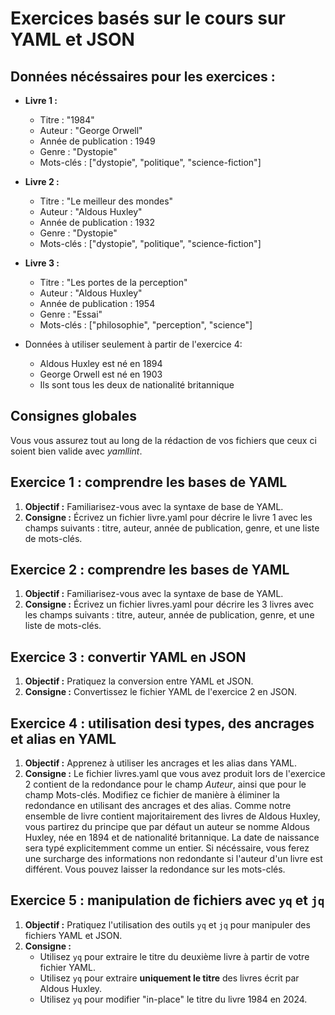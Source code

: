 # Exercices basés sur le cours sur YAML et JSON

## Données nécéssaires pour les exercices :

- **Livre 1 :**
    - Titre : "1984"
    - Auteur : "George Orwell"
    - Année de publication : 1949
    - Genre : "Dystopie"
    - Mots-clés : ["dystopie", "politique", "science-fiction"]
- **Livre 2 :**
    - Titre : "Le meilleur des mondes"
    - Auteur : "Aldous Huxley"
    - Année de publication : 1932
    - Genre : "Dystopie"
    - Mots-clés : ["dystopie", "politique", "science-fiction"]
- **Livre 3 :**
    - Titre : "Les portes de la perception"
    - Auteur : "Aldous Huxley"
    - Année de publication : 1954
    - Genre : "Essai"
    - Mots-clés : ["philosophie", "perception", "science"]

- Données à utiliser seulement à partir de l'exercice 4:
  - Aldous Huxley est né en 1894
  - George Orwell est né en 1903
  - Ils sont tous les deux de nationalité britannique

## Consignes globales

Vous vous assurez tout au long de la rédaction de vos fichiers que ceux ci soient bien valide avec *yamllint*.

## Exercice 1 : comprendre les bases de YAML

1. **Objectif :** Familiarisez-vous avec la syntaxe de base de YAML.
2. **Consigne :** Écrivez un fichier livre.yaml pour décrire le livre 1 avec les champs suivants : titre, auteur, année de publication, genre, et une liste de mots-clés.

## Exercice 2 : comprendre les bases de YAML

1. **Objectif :** Familiarisez-vous avec la syntaxe de base de YAML.
2. **Consigne :** Écrivez un fichier livres.yaml pour décrire les 3 livres avec les champs suivants : titre, auteur, année de publication, genre, et une liste de mots-clés.

## Exercice 3 : convertir YAML en JSON

1. **Objectif :** Pratiquez la conversion entre YAML et JSON.
2. **Consigne :** Convertissez le fichier YAML de l'exercice 2 en JSON.

## Exercice 4 : utilisation desi types, des ancrages et alias en YAML

1. **Objectif :** Apprenez à utiliser les ancrages et les alias dans YAML.
2. **Consigne :** Le fichier livres.yaml que vous avez produit lors de l'exercice 2 contient de la redondance pour le champ *Auteur*, ainsi que pour le champ Mots-clés. 
Modifiez ce fichier de manière à éliminer la redondance en utilisant des ancrages et des alias.
Comme notre ensemble de livre contient majoritairement des livres de Aldous Huxley, vous partirez du principe que par défaut un auteur se nomme Aldous Huxley, née en 1894 et de nationalité britannique. La date de naissance sera typé explicitemment comme un entier.
Si nécéssaire, vous ferez une surcharge des informations non redondante si l'auteur d'un livre est différent.
Vous pouvez laisser la redondance sur les mots-clés.

## Exercice 5 : manipulation de fichiers avec `yq` et `jq`

1. **Objectif :** Pratiquez l'utilisation des outils `yq` et `jq` pour manipuler des fichiers YAML et JSON.
2. **Consigne :**
    - Utilisez `yq` pour extraire le titre du deuxième livre à partir de votre fichier YAML.
    - Utilisez `yq` pour extraire **uniquement le titre** des livres écrit par Aldous Huxley.
    - Utilisez `yq` pour modifier "in-place" le titre du livre 1984 en 2024.

